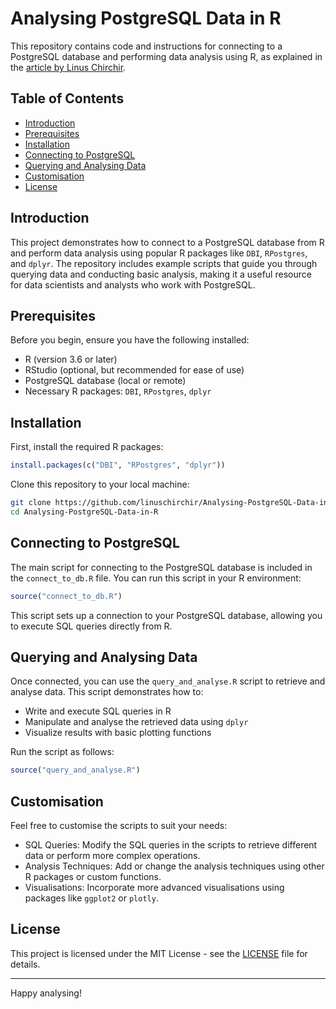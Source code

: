 # Analysing PostgreSQL Data in R

This repository contains code and instructions for connecting to a PostgreSQL database and performing data analysis using R, as explained in the [article by Linus Chirchir]( https://linuschirchir.medium.com/analysing-postgresql-data-in-r-7ea2b2565ba7).

## Table of Contents
- [Introduction](#introduction)
- [Prerequisites](#prerequisites)
- [Installation](#installation)
- [Connecting to PostgreSQL](#connecting-to-postgresql)
- [Querying and Analysing Data](#querying-and-analysing-data)
- [Customisation](#customisation)
- [License](#license)

## Introduction

This project demonstrates how to connect to a PostgreSQL database from R and perform data analysis using popular R packages like `DBI`, `RPostgres`, and `dplyr`. The repository includes example scripts that guide you through querying data and conducting basic analysis, making it a useful resource for data scientists and analysts who work with PostgreSQL.

## Prerequisites

Before you begin, ensure you have the following installed:

- R (version 3.6 or later)
- RStudio (optional, but recommended for ease of use)
- PostgreSQL database (local or remote)
- Necessary R packages: `DBI`, `RPostgres`, `dplyr`

## Installation

First, install the required R packages:

```r
install.packages(c("DBI", "RPostgres", "dplyr"))
```

Clone this repository to your local machine:

```bash
git clone https://github.com/linuschirchir/Analysing-PostgreSQL-Data-in-R.git
cd Analysing-PostgreSQL-Data-in-R
```

## Connecting to PostgreSQL

The main script for connecting to the PostgreSQL database is included in the `connect_to_db.R` file. You can run this script in your R environment:

```r
source("connect_to_db.R")
```

This script sets up a connection to your PostgreSQL database, allowing you to execute SQL queries directly from R.

## Querying and Analysing Data

Once connected, you can use the `query_and_analyse.R` script to retrieve and analyse data. This script demonstrates how to:

- Write and execute SQL queries in R
- Manipulate and analyse the retrieved data using `dplyr`
- Visualize results with basic plotting functions

Run the script as follows:

```r
source("query_and_analyse.R")
```

## Customisation

Feel free to customise the scripts to suit your needs:

- SQL Queries: Modify the SQL queries in the scripts to retrieve different data or perform more complex operations.
- Analysis Techniques: Add or change the analysis techniques using other R packages or custom functions.
- Visualisations: Incorporate more advanced visualisations using packages like `ggplot2` or `plotly`.

## License

This project is licensed under the MIT License - see the [LICENSE](LICENSE) file for details.

---

Happy analysing!
```
